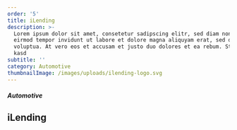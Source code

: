 ```yaml
---
order: '5'
title: iLending
description: >-
  Lorem ipsum dolor sit amet, consetetur sadipscing elitr, sed diam nonumy
  eirmod tempor invidunt ut labore et dolore magna aliquyam erat, sed diam
  voluptua. At vero eos et accusam et justo duo dolores et ea rebum. Stet clita
  kasd
subtitle: ''
category: Automotive
thumbnailImage: /images/uploads/ilending-logo.svg
---
```

##### Automotive

## iLending
